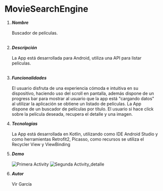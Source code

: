 # MovieSearchEngine

1. ***Nombre***<br><br>
Buscador de películas.<br><br>

2. ***Descripción***<br><br>
La App está desarrollada para Android, utiliza una API para listar películas.<br><br>

3. ***Funcionalidades***<br><br>
El usuario disfruta de una experiencia cómoda e intuitiva en su dispositivo, haciendo uso del scroll en pantalla, además dispone de un progress bar para mostrar al usuario que la app está "cargando datos" al utilizar la aplicación se obtiene un listado de películas. La App dispone de un buscador de películas por título. El usuario si hace click sobre la película deseada, recupera el detalle y una imagen. 

4. ***Tecnologías***<br><br>
La App está desarrollada en Kotlin, utilizando como IDE Android Studio y como herramientas Retrofit2, Picasso, como recursos se utiliza el Recycler View y ViewBinding
5. ***Demo***<br><br>
![Primera Activity](/images/01.jpg)
![Segunda Activity_detalle](/images/02.jpg)

6. ***Autor***<br><br>
Vir García
